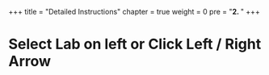 +++
title = "Detailed Instructions"
chapter = true
weight = 0
pre = "<b>2. </b>"
+++

**Select Lab on left or Click Left / Right Arrow**
====
